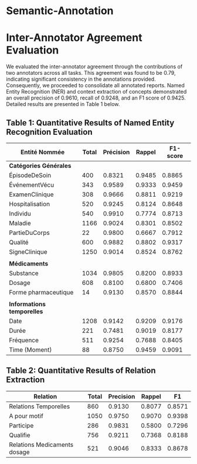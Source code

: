 # Semantic-Annotation
# Inter-Annotator Agreement Evaluation

We evaluated the inter-annotator agreement through the contributions of two annotators across all tasks. This agreement was found to be 0.79, indicating significant consistency in the annotations provided. Consequently, we proceeded to consolidate all annotated reports. Named Entity Recognition (NER) and context extraction of concepts demonstrated an overall precision of 0.9610, recall of 0.9248, and an F1 score of 0.9425. Detailed results are presented in Table 1 below.

## Table 1: Quantitative Results of Named Entity Recognition Evaluation

| **Entité Nommée**          | **Total** | **Précision** | **Rappel** | **F1-score** |
|----------------------------|-----------|---------------|------------|--------------|
| **Catégories Générales**   |           |               |            |              |
| ÉpisodeDeSoin              | 400       | 0.8321        | 0.9485     | 0.8865       |
| ÉvénementVécu              | 343       | 0.9589        | 0.9333     | 0.9459       |
| ExamenClinique             | 308       | 0.9666        | 0.8811     | 0.9219       |
| Hospitalisation            | 520       | 0.9245        | 0.8124     | 0.8648       |
| Individu                   | 540       | 0.9910        | 0.7774     | 0.8713       |
| Maladie                    | 1166      | 0.9024        | 0.8301     | 0.8502       |
| PartieDuCorps              | 22        | 0.9800        | 0.6667     | 0.7912       |
| Qualité                    | 600       | 0.9882        | 0.8802     | 0.9317       |
| SigneClinique              | 1250      | 0.9014        | 0.8524     | 0.8762       |
|                            |           |               |            |              |
| **Médicaments**            |           |               |            |              |
| Substance                  | 1034      | 0.9805        | 0.8200     | 0.8933       |
| Dosage                     | 608       | 0.8100        | 0.6800     | 0.7406       |
| Forme pharmaceutique       | 14        | 0.9130        | 0.8570     | 0.8844       |
|                            |           |               |            |              |
| **Informations temporelles** |         |               |            |              |
| Date                       | 1208      | 0.9142        | 0.9209     | 0.9176       |
| Durée                      | 221       | 0.7481        | 0.9019     | 0.8177       |
| Fréquence                  | 511       | 0.9254        | 0.7688     | 0.8405       |
| Time (Moment)              | 88        | 0.8750        | 0.9459     | 0.9091       |


## Table 2: Quantitative Results of Relation Extraction

| Relation                  | Total | Precision | Rappel | F1     |
|---------------------------|-------|-----------|--------|--------|
| Relations Temporelles     | 860   | 0.9130    | 0.8077 | 0.8571 |
| A pour motif              | 1050  | 0.9750    | 0.9070 | 0.9398 |
| Participe                 | 286   | 0.9831    | 0.5800 | 0.7296 |
| Qualifie                  | 756   | 0.9211    | 0.7368 | 0.8188 |
| Relations Medicaments dosage | 521 | 0.9046    | 0.8333 | 0.8678 |

